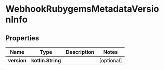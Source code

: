 
# WebhookRubygemsMetadataVersionInfo

## Properties
Name | Type | Description | Notes
------------ | ------------- | ------------- | -------------
**version** | **kotlin.String** |  |  [optional]



